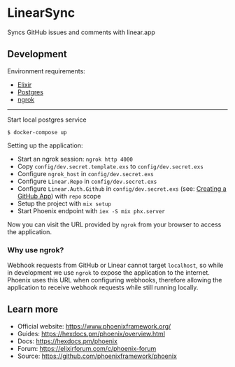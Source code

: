 # LinearSync

Syncs GitHub issues and comments with linear.app

## Development

Environment requirements:

  * [Elixir](https://elixir-lang.org/)
  * [Postgres](https://www.postgresql.org/)
  * [ngrok](https://ngrok.com/)

---

Start local postgres service

```
$ docker-compose up
```

Setting up the application:

  * Start an ngrok session: `ngrok http 4000`
  * Copy `config/dev.secret.template.exs` to `config/dev.secret.exs`
  * Configure `ngrok_host` in `config/dev.secret.exs`
  * Configure `Linear.Repo` in `config/dev.secret.exs`
  * Configure `Linear.Auth.Github` in `config/dev.secret.exs` (see: [Creating a GitHub App](https://docs.github.com/en/developers/apps/creating-a-github-app)) with `repo` scope
  * Setup the project with `mix setup`
  * Start Phoenix endpoint with `iex -S mix phx.server`

Now you can visit the URL provided by `ngrok` from your browser to access the application.

### Why use ngrok?

Webhook requests from GitHub or Linear cannot target `localhost`, so while
in development we use `ngrok` to expose the application to the internet. Phoenix
uses this URL when configuring webhooks, therefore allowing the application to
receive webhook requests while still running locally.

## Learn more

  * Official website: https://www.phoenixframework.org/
  * Guides: https://hexdocs.pm/phoenix/overview.html
  * Docs: https://hexdocs.pm/phoenix
  * Forum: https://elixirforum.com/c/phoenix-forum
  * Source: https://github.com/phoenixframework/phoenix
